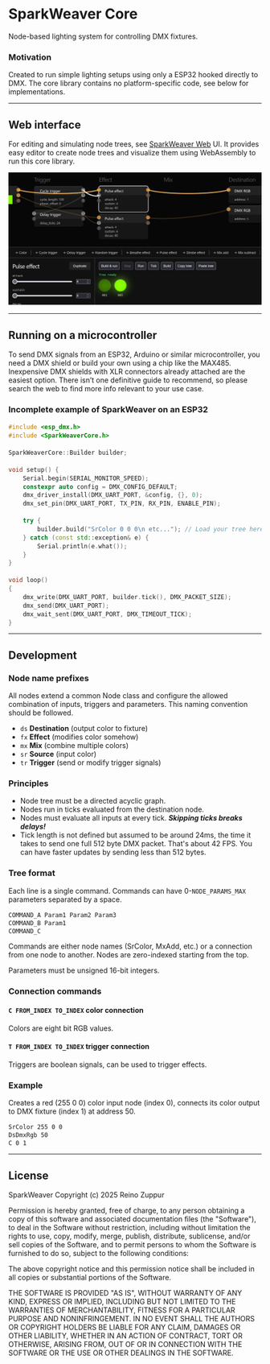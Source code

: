 # SparkWeaver Core

Node-based lighting system for controlling DMX fixtures.

### Motivation

Created to run simple lighting setups using only a ESP32 hooked directly to DMX. The core library contains no platform-specific code, see below for implementations.

---

## Web interface

For editing and simulating node trees, see [SparkWeaver Web](https://github.com/rzuppur/sparkweaver.web) UI. It provides easy editor to create node trees and visualize them using WebAssembly to run this core library.

![Screenshot of node based DMX lightning editor user interface](screen_web.jpg)

---

## Running on a microcontroller

To send DMX signals from an ESP32, Arduino or similar microcontroller, you need a DMX shield or build your own using a chip like the MAX485. Inexpensive DMX shields with XLR connectors already attached are the easiest option. There isn’t one definitive guide to recommend, so please search the web to find more info relevant to your use case.

### Incomplete example of SparkWeaver on an ESP32

```c++
#include <esp_dmx.h>
#include <SparkWeaverCore.h>

SparkWeaverCore::Builder builder;

void setup() {
    Serial.begin(SERIAL_MONITOR_SPEED);
    constexpr auto config = DMX_CONFIG_DEFAULT;
    dmx_driver_install(DMX_UART_PORT, &config, {}, 0);
    dmx_set_pin(DMX_UART_PORT, TX_PIN, RX_PIN, ENABLE_PIN);
    
    try {
        builder.build("SrColor 0 0 0\n etc..."); // Load your tree here
    } catch (const std::exception& e) {
        Serial.println(e.what());
    }
}

void loop()
{
    dmx_write(DMX_UART_PORT, builder.tick(), DMX_PACKET_SIZE);
    dmx_send(DMX_UART_PORT);
    dmx_wait_sent(DMX_UART_PORT, DMX_TIMEOUT_TICK);
}

```

---

## Development

### Node name prefixes

All nodes extend a common Node class and configure the allowed combination of inputs, triggers and parameters. This naming convention should be followed.

- `ds` **Destination** (output color to fixture)
- `fx` **Effect** (modifies color somehow)
- `mx` **Mix** (combine multiple colors)
- `sr` **Source** (input color)
- `tr` **Trigger** (send or modify trigger signals)

### Principles

- Node tree must be a directed acyclic graph.
- Nodes run in ticks evaluated from the destination node.
- Nodes must evaluate all inputs at every tick. **_Skipping ticks breaks delays!_**
- Tick length is not defined but assumed to be around 24ms, the time it takes to send one full 512 byte DMX packet. That's about 42 FPS. You can have faster updates by sending less than 512 bytes.

### Tree format

Each line is a single command. Commands can have 0-`NODE_PARAMS_MAX` parameters separated by a space.

```
COMMAND_A Param1 Param2 Param3
COMMAND_B Param1
COMMAND_C
```

Commands are either node names (SrColor, MxAdd, etc.) or a connection from one node to another. Nodes are zero-indexed starting from the top.

Parameters must be unsigned 16-bit integers.

### Connection commands

#### **`C FROM_INDEX TO_INDEX`** color connection

Colors are eight bit RGB values.

#### **`T FROM_INDEX TO_INDEX`** trigger connection

Triggers are boolean signals, can be used to trigger effects.

### Example

Creates a red (255 0 0) color input node (index 0), connects its color output to DMX fixture (index 1) at address 50.

```
SrColor 255 0 0
DsDmxRgb 50
C 0 1
```

---

## License

SparkWeaver Copyright (c) 2025 Reino Zuppur

Permission is hereby granted, free of charge, to any person obtaining a copy
of this software and associated documentation files (the "Software"), to deal
in the Software without restriction, including without limitation the rights
to use, copy, modify, merge, publish, distribute, sublicense, and/or sell
copies of the Software, and to permit persons to whom the Software is
furnished to do so, subject to the following conditions:

The above copyright notice and this permission notice shall be included in all
copies or substantial portions of the Software.

THE SOFTWARE IS PROVIDED "AS IS", WITHOUT WARRANTY OF ANY KIND, EXPRESS OR
IMPLIED, INCLUDING BUT NOT LIMITED TO THE WARRANTIES OF MERCHANTABILITY,
FITNESS FOR A PARTICULAR PURPOSE AND NONINFRINGEMENT. IN NO EVENT SHALL THE
AUTHORS OR COPYRIGHT HOLDERS BE LIABLE FOR ANY CLAIM, DAMAGES OR OTHER
LIABILITY, WHETHER IN AN ACTION OF CONTRACT, TORT OR OTHERWISE, ARISING FROM,
OUT OF OR IN CONNECTION WITH THE SOFTWARE OR THE USE OR OTHER DEALINGS IN THE
SOFTWARE.
